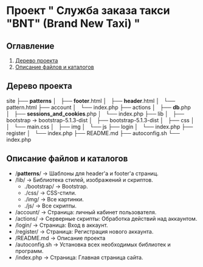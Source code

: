 # Проект " Служба заказа такси "BNT" (Brand New Taxi) "
## Оглавление
1. [Дерево проекта](#Дерево-проекта)
2. [Описание файлов и каталогов](#Описание-файлов-и-каталогов)

## Дерево проекта
site
├── __patterns__
│   ├── __footer__.html
│   ├── __header__.html
│   └── pattern.html
├── account
│   └── index.php
├── actions
│   ├── __db__.php
│   ├── __sessions_and_cookies__.php
│   └── index.php
├── lib
│   ├── bootstrap -> bootstrap-5.1.3-dist
│   ├── bootstrap-5.1.3-dist
│   ├── css
│   │   └── main.css
│   ├── img
│   └── js
├── login
│   └── index.php
├── register
│   └── index.php
├── README.md
├── autoconfig.sh
└── index.php

## Описание файлов и каталогов
- /__patterns__/ -> Шаблоны для header'а и footer'а страниц.
- /lib/ -> Библиотека стилей, изображений и скриптов.
    * ./bootstrap/ -> Bootstrap.
    * ./css/ -> CSS-стили.
    * ./img/ -> Все картинки.
    * ./js/ -> Все скрипты.
- /account/ -> Страница: личный кабинет пользователя.
- /actions/ -> Серверные скрипты: Обработка действий над аккаунтом.
- /login/ -> Страница: Вход в аккаунт.
- /register/ -> Страница: Регистрация нового аккаунта.
- /README.md -> Описание проекта
- /autoconfig.sh -> Установка всех необходимых библиотек и программ.
- /index.php -> Страница: Главная страница сайта.